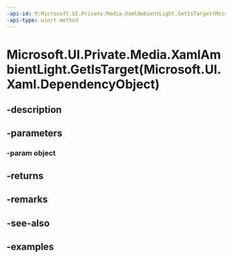 ```yaml
---
-api-id: M:Microsoft.UI.Private.Media.XamlAmbientLight.GetIsTarget(Microsoft.UI.Xaml.DependencyObject)
-api-type: winrt method
---
```


# Microsoft.UI.Private.Media.XamlAmbientLight.GetIsTarget(Microsoft.UI.Xaml.DependencyObject)

<!--
public static bool GetIsTarget (Microsoft.UI.Xaml.DependencyObject object);
-->


## -description

## -parameters

### -param object

## -returns

## -remarks

## -see-also

## -examples


